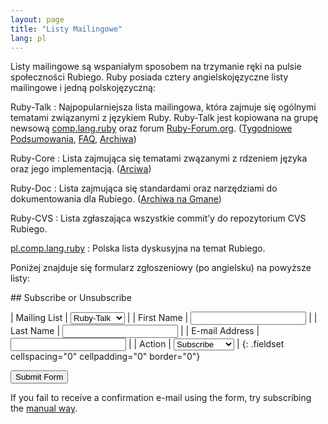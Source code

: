 ```yaml
---
layout: page
title: "Listy Mailingowe"
lang: pl
---
```


Listy mailingowe są wspaniałym sposobem na trzymanie ręki na pulsie
społeczności Rubiego. Ruby posiada cztery angielskojęzyczne listy
mailingowe i jedną polskojęzyczną:

Ruby-Talk
: Najpopularniejsza lista mailingowa, która zajmuje się ogólnymi
  tematami związanymi z językiem Ruby. Ruby-Talk jest kopiowana na grupę
  newsową [comp.lang.ruby](news:comp.lang.ruby) oraz forum
  [Ruby-Forum.org][1]. ([Tygodniowe Podsumowania][2], [FAQ][3],
  [Archiwa][4])

Ruby-Core
: Lista zajmująca się tematami zwązanymi z rdzeniem języka oraz jego
  implementacją. ([Arciwa][5])

Ruby-Doc
: Lista zajmująca się standardami oraz narzędziami do dokumentowania dla
  Rubiego. ([Archiwa na Gmane][6])

Ruby-CVS
: Lista zgłaszająca wszystkie commit’y do repozytorium CVS Rubiego.

[pl.comp.lang.ruby](news:pl.comp.lang.ruby)
: Polska lista dyskusyjna na temat Rubiego.

Poniżej znajduje się formularz zgłoszeniowy (po angielsku) na powyższe
listy:

<form action="/pl/spolecznosc/listy-mailingowe/" id="subscriptions-form" method="post" markdown="1">
## Subscribe or Unsubscribe

| Mailing List | <select name="list"><option value="ruby-talk">Ruby-Talk</option><option value="ruby-core">Ruby-Core</option><option value="ruby-doc">Ruby-Doc</option><option value="ruby-cvs">Ruby-CVS</option></select> |
| First Name | <input name="first_name" value="" /> |
| Last Name | <input name="last_name" value="" /> |
| E-mail Address | <input name="email" value="" /> |
| Action | <select name="action"><option value="subscribe">Subscribe</option><option value="unsubscribe">Unsubscribe</option></select> |
{: .fieldset cellspacing="0" cellpadding="0" border="0"}

<div class="buttons">
<input class="button" type="submit" value="Submit Form" />
</div>
</form>

If you fail to receive a confirmation e-mail using the form, try
subscribing the [manual
way](/en/community/mailing-lists/manual-instructions/).



[1]: http://ruby-forum.org 
[2]: http://www.rubyweeklynews.org/ 
[3]: http://rubyhacker.com/clrFAQ.html 
[4]: http://blade.nagaokaut.ac.jp/ruby/ruby-talk/index.shtml 
[5]: http://blade.nagaokaut.ac.jp/ruby/ruby-core/index.shtml 
[6]: http://dir.gmane.org/gmane.comp.lang.ruby.documentation 
